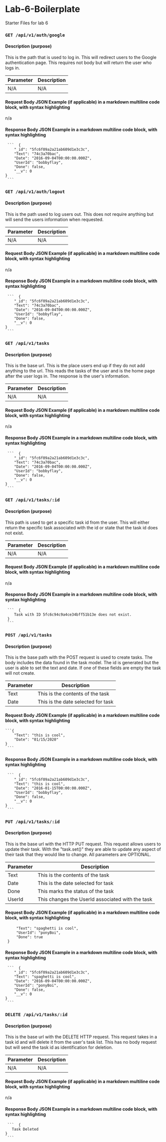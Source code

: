 # Lab-6-Boilerplate
Starter Files for lab 6

### `GET /api/v1/auth/google`
#### Description (purpose) 
This is the path that is used to log in. This will redirect users to the Google authentication page. This requires not body but will return the user who logs in. 

| Parameter | Description |
| --------- | ----------- |
| N/A       | N/A         |

#### Request Body JSON Example (if applicable) in a markdown multiline code block, with syntax highlighting
n/a

#### Response Body JSON Example in a markdown multiline code block, with syntax highlighting

     ```  {
        "_id": "5fc6f09a2a21ab609d1e3c3c",
        "Text": "74c3a70bac",
        "Date": "2016-09-04T00:00:00.000Z",
        "UserId": "bobbyflay",
        "Done": false,
        "__v": 0
    }
     ```

### `GET /api/v1/auth/logout`
#### Description (purpose) 
This is the path used to log users out. This does not require anything but will send the users information when requested. 

| Parameter | Description |
| --------- | ----------- |
| N/A       | N/A         |

#### Request Body JSON Example (if applicable) in a markdown multiline code block, with syntax highlighting
n/a

#### Response Body JSON Example in a markdown multiline code block, with syntax highlighting

     ```  {
        "_id": "5fc6f09a2a21ab609d1e3c3c",
        "Text": "74c3a70bac",
        "Date": "2016-09-04T00:00:00.000Z",
        "UserId": "bobbyflay",
        "Done": false,
        "__v": 0
    }
     ```

### `GET /api/v1/tasks`
#### Description (purpose) 
This is the base url. This is the place users end up if they do not add anything to the url. This reads the tasks of the user and is the home page after the user logs in. The response is the user's information.

| Parameter | Description |
| --------- | ----------- |
| N/A       | N/A         |

#### Request Body JSON Example (if applicable) in a markdown multiline code block, with syntax highlighting
n/a

#### Response Body JSON Example in a markdown multiline code block, with syntax highlighting

     ```  {
        "_id": "5fc6f09a2a21ab609d1e3c3c",
        "Text": "74c3a70bac",
        "Date": "2016-09-04T00:00:00.000Z",
        "UserId": "bobbyflay",
        "Done": false,
        "__v": 0
    }
     ```

### `GET /api/v1/tasks/:id`
#### Description (purpose) 
This path is used to get a specific task id from the user. This will either return the specific task associated with the id or state that the task id does not exist.

| Parameter | Description |
| --------- | ----------- |
| N/A       | N/A         |

#### Request Body JSON Example (if applicable) in a markdown multiline code block, with syntax highlighting
n/a

#### Response Body JSON Example in a markdown multiline code block, with syntax highlighting

     ```  {
        Task with ID 5fc6c94c9a4ce34bff51b13e does not exist.
     }
     ```


### `POST /api/v1/tasks`
#### Description (purpose) 
This is the base path with the POST request is used to create tasks. The body includes the data found in the task model. The id is generated but the user is able to set the text and date. If one of these fields are empty the task will not create. 

| Parameter | Description                        |
| --------- | -----------                        |
| Text      | This is the contents of the task   |
| Date      | This is the date selected for task |

#### Request Body JSON Example (if applicable) in a markdown multiline code block, with syntax highlighting
    
    ```{
        "Text": "this is cool",
        "Date": "01/15/2020"
    }
     ```

#### Response Body JSON Example in a markdown multiline code block, with syntax highlighting

     ```  {
        "_id": "5fc6f09a2a21ab609d1e3c3c",
        "Text": "this is cool",
        "Date": "2016-01-15T00:00:00.000Z",
        "UserId": "bobbyflay",
        "Done": false,
        "__v": 0
    }
     ```
### `PUT /api/v1/tasks/:id`
#### Description (purpose) 
This is the base url with the HTTP PUT request. This request allows users to update their task. With the "task.set()" they are able to update any aspect of their task that they would like to change. All parameters are OPTIONAL.

| Parameter | Description                                      |
| --------- | -----------                                      |
| Text      | This is the contents of the task                 |
| Date      | This is the date selected for task               |
| Done      | This marks the status of the task                |
| UserId    | This changes the UserId associated with the task |

#### Request Body JSON Example (if applicable) in a markdown multiline code block, with syntax highlighting
 
   ```  {
        "Text": "spaghetti is cool",
        "UserId": "ponyBoi",
        "Done": true
    }
  ```
#### Response Body JSON Example in a markdown multiline code block, with syntax highlighting

     ```  {
        "_id": "5fc6f09a2a21ab609d1e3c3c",
        "Text": "spaghetti is cool",
        "Date": "2016-09-04T00:00:00.000Z",
        "UserId": "ponyBoi",
        "Done": false,
        "__v": 0
    }
     ```
### `DELETE /api/v1/tasks/:id`
#### Description (purpose) 
This is the base url with the DELETE HTTP request. This request takes in a task id and will delete it from the user's task list. This has no body request but will send the task id as identification for deletion.

| Parameter | Description |
| --------- | ----------- |
| N/A       | N/A         |

#### Request Body JSON Example (if applicable) in a markdown multiline code block, with syntax highlighting
n/a

#### Response Body JSON Example in a markdown multiline code block, with syntax highlighting

     ```  {
       Task Deleted
    }
     ```
    

    







